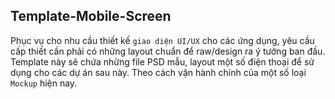 ## Template-Mobile-Screen

Phục vụ cho nhu cầu thiết kế `giao diện UI/UX` cho các ứng dụng, yêu cầu cấp thiết cần phải có những layout chuẩn để raw/design ra ý tưởng ban đầu. Template này sẽ chứa những file PSD mẫu, layout một số điện thoại để sử dụng cho các dự án sau này. Theo cách vận hành chính của một số loại `Mockup` hiện nay.